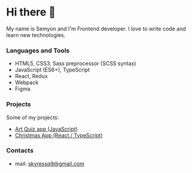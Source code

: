 # Hi there 👋

My name is Semyon and I'm Frontend developer. I love to write code and learn new technologies.

### Languages and Tools

- HTML5, CSS3, Sass preprocessor (SCSS syntax)
- JavaScript (ES6+), TypeScript
- React, Redux
- Webpack
- Figma

### Projects

Some of my projects:

- [Art Quiz app (JavaScript)](https://skyress9.github.io/art-quiz/)
- [Christmas App (React / TypeScript)](https://skyress9.github.io/christmas-app/)

### Contacts

- mail: skyressq9@gmail.com
